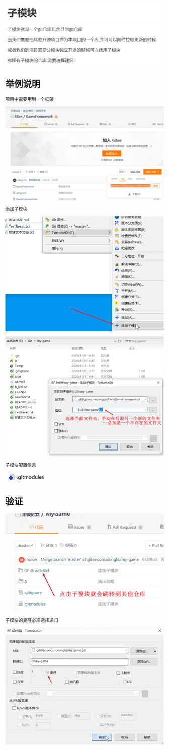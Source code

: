 ![image-20250117120446176](assets/image-20250117120446176.png) 

# 举例说明

项目中需要用到一个框架

![image-20250117120545239](assets/image-20250117120545239.png) 

添加子模块

![image-20250117120654998](assets/image-20250117120654998.png)  

![image-20250117121016082](assets/image-20250117121016082.png) 

子模块配置信息

![image-20250117121137605](assets/image-20250117121137605.png) 

# 验证

![image-20250117121352521](assets/image-20250117121352521.png) 

子模块的克隆必须选择递归

![image-20250117121519634](assets/image-20250117121519634.png) 